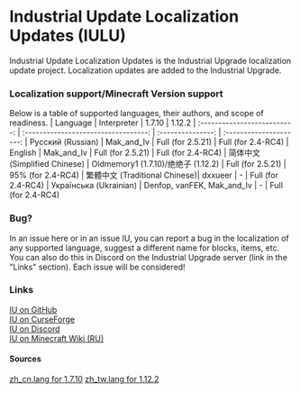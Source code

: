 # Industrial Update Localization Updates (IULU)
Industrial Update Localization Updates is the Industrial Upgrade localization update project. Localization updates are added to the Industrial Upgrade.

### Localization support/Minecraft Version support
Below is a table of supported languages, their authors, and scope of readiness.
| Language                     | Interpreter                          | 1.7.10            | 1.12.2 
| :--------------------------: | :----------------------------------: | :---------------: | :---------------------:
| Русский (Russian)            | Mak_and_Iv                           | Full (for 2.5.21) | Full (for 2.4-RC4)
| English                      | Mak_and_Iv                           | Full (for 2.5.21) | Full (for 2.4-RC4)
| 简体中文 (Simplified Chinese) | Oldmemory1 (1.7.10)/绝绝子 (1.12.2)   | Full (for 2.5.21) | 95% (for 2.4-RC4)
| 繁體中文 (Traditional Chinese)| dxxueer                              | -                 | Full (for 2.4-RC4)
| Українська (Ukrainian)       | Denfop, vanFEK, Mak_and_Iv           | -                 | Full (for 2.4-RC4)

### Bug?
In an issue here or in an issue IU, you can report a bug in the localization of any supported language, suggest a different name for blocks, items, etc. You can also do this in Discord on the Industrial Upgrade server (link in the "Links" section). Each issue will be considered!

### Links
[IU on GitHub](https://github.com/ZelGimi/industrialupgrade "ZelGimi/industrialupgrade")<br>
[IU on CurseForge](https://www.curseforge.com/minecraft/mc-mods/industrial-upgrade "Industrial Upgrade")<br>
[IU on Discord](https://discord.gg/SP8DwcA "Industrial Upgrade")<br>
[IU on Minecraft Wiki (RU)](https://minecraft.fandom.com/ru/wiki/Industrial_Upgrade "Industrial Upgrade")

#### Sources
[zh_cn.lang for 1.7.10](https://github.com/Oldmemory1/Industrialupgrade1.7.10-chinese-translation "Oldmemory1/Industrialupgrade1.7.10-chinese-translation")
[zh_tw.lang for 1.12.2](https://github.com/ZelGimi/industrialupgrade/issues/109 "Language Files of Traditional Chinese by dxxueer")
